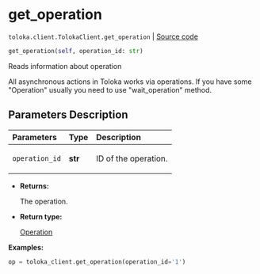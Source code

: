 # get_operation
`toloka.client.TolokaClient.get_operation` | [Source code](https://github.com/Toloka/toloka-kit/blob/v0.1.25/src/client/__init__.py#L44)

```python
get_operation(self, operation_id: str)
```

Reads information about operation


All asynchronous actions in Toloka works via operations. If you have some "Operation" usually you need to use
"wait_operation" method.

## Parameters Description

| Parameters | Type | Description |
| :----------| :----| :-----------|
`operation_id`|**str**|<p>ID of the operation.</p>

* **Returns:**

  The operation.

* **Return type:**

  [Operation](toloka.client.operations.Operation.md)

**Examples:**

```python
op = toloka_client.get_operation(operation_id='1')
```
